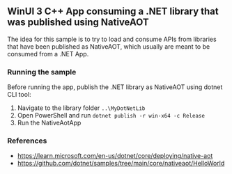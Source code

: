 ## WinUI 3 C++ App consuming a .NET library that was published using NativeAOT

The idea for this sample is to try to load and consume APIs from libraries that have been published as NativeAOT, which usually are meant to be consumed from a .NET App.

### Running the sample

Before running the app, publish the .NET library as NativeAOT using dotnet CLI tool:

1. Navigate to the library folder `..\MyDotNetLib`
2. Open PowerShell and run `dotnet publish -r win-x64 -c Release`
3. Run the NativeAotApp

### References
- https://learn.microsoft.com/en-us/dotnet/core/deploying/native-aot
- https://github.com/dotnet/samples/tree/main/core/nativeaot/HelloWorld
